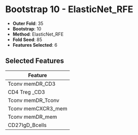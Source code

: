 # Bootstrap 10 - ElasticNet_RFE

- **Outer Fold**: 35
- **Bootstrap**: 10
- **Method**: ElasticNet_RFE
- **Fold Seed**: 85
- **Features Selected**: 6

## Selected Features

| Feature |
|---------|
| Tconv memDR_CD3 |
| CD4 Treg _CD3 |
| Tconv memDR_Tconv |
| Tconv memCXCR3_mem |
| Tconv memDR_mem |
| CD27IgD_Bcells |
